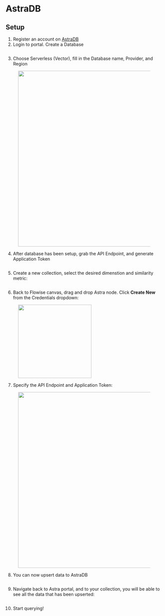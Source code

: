 # AstraDB

## Setup

1. Register an account on [AstraDB](https://astra.datastax.com/)
2. Login to portal. Create a Database

<figure><img src="../../../.gitbook/assets/image (1) (1) (1) (1) (1) (1) (1) (2) (1).png" alt=""><figcaption></figcaption></figure>

3. Choose Serverless (Vector), fill in the Database name, Provider, and Region

<figure><img src="../../../.gitbook/assets/image (1) (1) (1) (1) (1) (1) (1) (2) (1) (1).png" alt="" width="563"><figcaption></figcaption></figure>

4. After database has been setup, grab the API Endpoint, and generate Application Token

<figure><img src="../../../.gitbook/assets/Picture7.png" alt=""><figcaption></figcaption></figure>

5. Create a new collection, select the desired dimenstion and similarity metric:

<figure><img src="../../../.gitbook/assets/image (2) (1) (1) (1) (1) (2) (1).png" alt=""><figcaption></figcaption></figure>

6. Back to Flowise canvas, drag and drop Astra node. Click **Create New** from the Credentials dropdown:

<figure><img src="../../../.gitbook/assets/image (4) (1) (1) (1) (1) (2).png" alt="" width="235"><figcaption></figcaption></figure>

7. Specify the API Endpoint and Application Token:

<figure><img src="../../../.gitbook/assets/image (5) (1) (1) (1) (1) (2).png" alt="" width="563"><figcaption></figcaption></figure>

8. You can now upsert data to AstraDB

<figure><img src="../../../.gitbook/assets/image (6) (1) (1) (1) (1) (1) (1) (2).png" alt=""><figcaption></figcaption></figure>

9. Navigate back to Astra portal, and to your collection, you will be able to see all the data that has been upserted:

<figure><img src="../../../.gitbook/assets/image (7) (1) (1) (1) (1) (1) (2).png" alt=""><figcaption></figcaption></figure>

10. Start querying!

<figure><img src="../../../.gitbook/assets/image (8) (1) (1) (1) (1) (1) (1) (1) (1).png" alt=""><figcaption></figcaption></figure>
